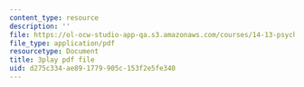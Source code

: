 ```yaml
---
content_type: resource
description: ''
file: https://ol-ocw-studio-app-qa.s3.amazonaws.com/courses/14-13-psychology-and-economics-spring-2020/d275c334ae891779905c153f2e5fe340_j9Zeole0bYg.pdf
file_type: application/pdf
resourcetype: Document
title: 3play pdf file
uid: d275c334-ae89-1779-905c-153f2e5fe340
---
```

